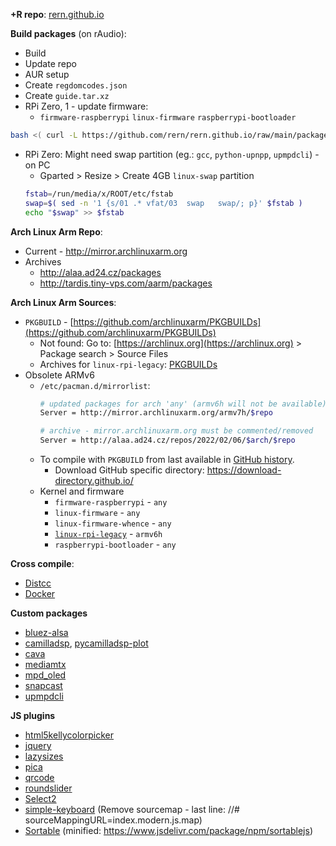 **+R repo**: [rern.github.io](https://rern.github.io)

**Build packages** (on rAudio):
- Build
- Update repo
- AUR setup
- Create `regdomcodes.json`
- Create `guide.tar.xz`
- RPi Zero, 1 - update firmware:
	- `firmware-raspberrypi` `linux-firmware` `raspberrypi-bootloader`
```sh
bash <( curl -L https://github.com/rern/rern.github.io/raw/main/package.sh )
```
- RPi Zero: Might need swap partition (eg.: `gcc`, `python-upnpp`, `upmpdcli`) - on PC
	- Gparted > Resize > Create 4GB `linux-swap` partition
   	```sh
    fstab=/run/media/x/ROOT/etc/fstab
 	swap=$( sed -n '1 {s/01 .* vfat/03  swap   swap/; p}' $fstab )
	echo "$swap" >> $fstab
	```

**Arch Linux Arm Repo**:
- Current - http://mirror.archlinuxarm.org
- Archives
	- http://alaa.ad24.cz/packages
	- http://tardis.tiny-vps.com/aarm/packages

**Arch Linux Arm Sources**:
- `PKGBUILD` - [https://github.com/archlinuxarm/PKGBUILDs](https://github.com/archlinuxarm/PKGBUILDs)
	- Not found: Go to: [https://archlinux.org](https://archlinux.org) > Package search > Source Files
   	- Archives for `linux-rpi-legacy`: [PKGBUILDs](https://github.com/archlinuxarm/PKGBUILDs/tree/4a2735c88645cf21e6817b6a32902f0528a60887)
- Obsolete ARMv6
	- `/etc/pacman.d/mirrorlist`:
		```sh
  		# updated packages for arch 'any' (armv6h will not be available)
  		Server = http://mirror.archlinuxarm.org/armv7h/$repo
  
  		# archive - mirror.archlinuxarm.org must be commented/removed
		Server = http://alaa.ad24.cz/repos/2022/02/06/$arch/$repo
		```
	- To compile with `PKGBUILD` from last available in [GitHub history](https://github.com/archlinuxarm/PKGBUILDs/tree/5fb6d2b2e8292fb1df5c1d7a347493c9e2164810).
		- Download GitHub specific directory: https://download-directory.github.io/
	- Kernel and firmware
		- `firmware-raspberrypi` - `any`
		- `linux-firmware` - `any`
		- `linux-firmware-whence` - `any`
		- [`linux-rpi-legacy`](https://github.com/archlinuxarm/PKGBUILDs/tree/5fb6d2b2e8292fb1df5c1d7a347493c9e2164810/core/linux-rpi-legacy) - `armv6h`
		- `raspberrypi-bootloader` - `any`

**Cross compile**:
- [Distcc](https://github.com/rern/rern.github.io/blob/main/cross-compile.md#distcc)
- [Docker](https://github.com/rern/rern.github.io/blob/main/cross-compile.md#docker)

**Custom packages**
- [bluez-alsa](https://github.com/Arkq/bluez-alsa/tags)
- [camilladsp](https://github.com/HEnquist/camilladsp), [pycamilladsp-plot](https://github.com/HEnquist/pycamilladsp-plot)
- [cava](https://github.com/karlstav/cava)
- [mediamtx](https://github.com/aler9/mediamtx)
- [mpd_oled](https://github.com/antiprism/mpd_oled/tags)
- [snapcast](https://github.com/badaix/snapcast)
- [upmpdcli](https://www.lesbonscomptes.com/upmpdcli/downloads/?C=N;O=D)

**JS plugins**
- [html5kellycolorpicker](https://github.com/NC22/HTML5-Color-Picker)
- [jquery](https://jquery.com/)
- [lazysizes](https://github.com/aFarkas/lazysizes)
- [pica](https://github.com/nodeca/pica/tags)
- [qrcode](https://github.com/datalog/qrcode-svg)
- [roundslider](https://github.com/soundar24/roundSlider)
- [Select2](https://github.com/select2/select2)
- [simple-keyboard](https://github.com/hodgef/simple-keyboard/blob/master/build/index.modern.js) (Remove sourcemap - last line: //# sourceMappingURL=index.modern.js.map)
- [Sortable](https://github.com/SortableJS/Sortable) (minified: https://www.jsdelivr.com/package/npm/sortablejs)
